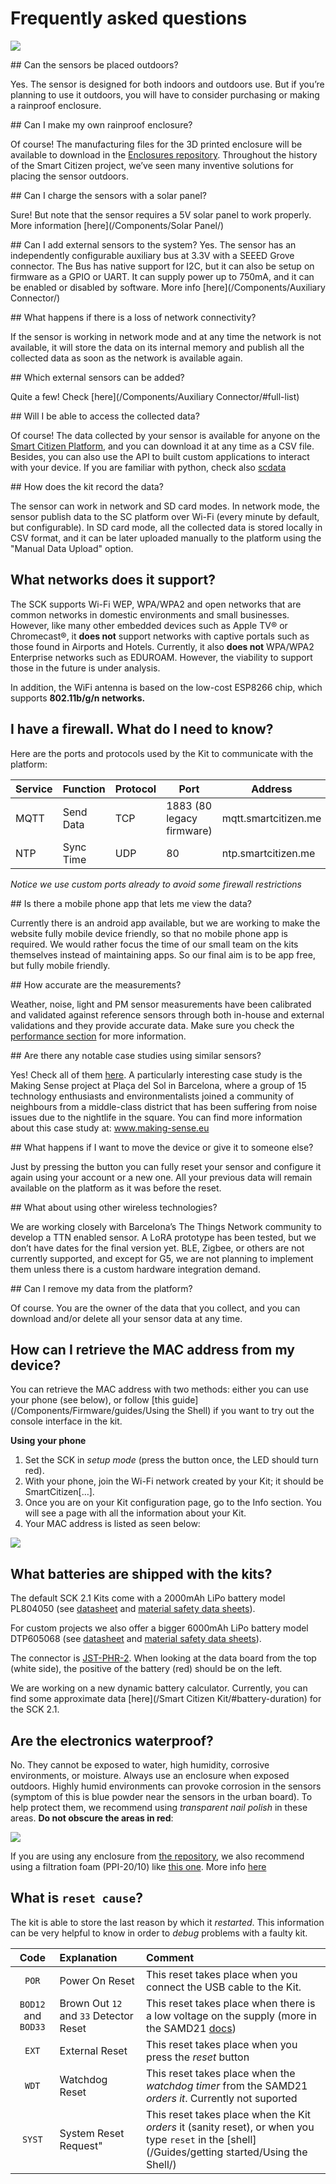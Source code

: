 Frequently asked questions
==========================

![](/assets/images/feS0bZ8.jpg)

## Can the sensors be placed outdoors?

Yes. The sensor is designed for both indoors and outdoors use. But if you’re planning to use it outdoors, you will have to consider purchasing or making a rainproof enclosure.

## Can I make my own rainproof enclosure?

Of course! The manufacturing files for the 3D printed enclosure will be available to download in the [Enclosures repository](https://github.com/fablabbcn/smartcitizen-enclosures). Throughout the history of the Smart Citizen project, we’ve seen many inventive solutions for placing the sensor outdoors.

## Can I charge the sensors with a solar panel?

Sure! But note that the sensor requires a 5V solar panel to work properly. More information [here](/Components/Solar Panel/)

## Can I add external sensors to the system?
Yes. The sensor has an independently configurable auxiliary bus at 3.3V with a SEEED Grove connector. The Bus has native support for I2C, but it can also be setup on firmware as a GPIO or UART. It can supply power up to 750mA, and it can be enabled or disabled by software. More info [here](/Components/Auxiliary Connector/)

## What happens if there is a loss of network connectivity?

If the sensor is working in network mode and at any time the network is not available, it will store the data on its internal memory and publish all the collected data as soon as the network is available again.

## Which external sensors can be added?

Quite a few! Check [here](/Components/Auxiliary Connector/#full-list)

## Will I be able to access the collected data?

Of course! The data collected by your sensor is available for anyone on the [Smart Citizen Platform](https://smartcitizen.me/kits/), and you can download it at any time as a CSV file. Besides, you can also use the API to built custom applications to interact with your device. If you are familiar with python, check also [scdata](https://pypi.org/project/scdata/)

## How does the kit record the data?

The sensor can work in network and SD card modes. In network mode, the sensor publish data to the SC platform over Wi-Fi (every minute by default, but configurable). In SD card mode, all the collected data is stored locally in CSV format, and it can be later uploaded manually to the platform using the "Manual Data Upload" option.

## What networks does it support?

The SCK supports Wi-Fi WEP, WPA/WPA2 and open networks that are common networks in domestic environments and small businesses. However, like many other embedded devices such as Apple TV® or Chromecast®, it **does not** support networks with captive portals such as those found in Airports and Hotels. Currently, it also **does not** WPA/WPA2 Enterprise networks such as EDUROAM. However, the viability to support those in the future is under analysis.

In addition, the WiFi antenna is based on the low-cost ESP8266 chip, which supports **802.11b/g/n networks.**

## I have a firewall. What do I need to know?

Here are the ports and protocols used by the Kit to communicate with the platform:

| Service | Function  | Protocol | Port   | Address                                              |
| ------- | --------- | -------- | ------ | ---------------------------------------------------- |
| MQTT    | Send Data | TCP      | 1883 (80 legacy firmware)   | mqtt.smartcitizen.me |
| NTP     | Sync Time | UDP      | 80     | ntp.smartcitizen.me  |

_Notice we use custom ports already to avoid some firewall restrictions_

## Is there a mobile phone app that lets me view the data?

Currently there is an android app available, but we are working to make the website fully mobile device friendly, so that no mobile phone app is required. We would rather focus the time of our small team on the kits themselves instead of maintaining apps. So our final aim is to be app free, but fully mobile friendly.

## How accurate are the measurements?

Weather, noise, light and PM sensor measurements have been calibrated and validated against reference sensors through both in-house and external validations and they provide accurate data. Make sure you check the [performance section](https://docs.smartcitizen.me/Components/sensors/performance/) for more information.

<!-- ## Will the global platform be maintained after the project finishes release?
Yes, it will be maintained just as it has been for the past five years. Also, the platform is fully open source so the community can take over the maintenance if at some point the Smart Citizen core team can no longer run it. -->

## Are there any notable case studies using similar sensors?

Yes! Check all of them [here](https://docs.smartcitizen.me/Use%20cases/). A particularly interesting case study is the Making Sense project at Plaça del Sol in Barcelona, where a group of 15 technology enthusiasts and environmentalists joined a community of neighbours from a middle-class district that has been suffering from noise issues due to the nightlife in the square. You can find more information about this case study at: www.making-sense.eu

## What happens if I want to move the device or give it to someone else?

Just by pressing the button you can fully reset your sensor and configure it again using your account or a new one. All your previous data will remain available on the platform as it was before the reset.

## What about using other wireless technologies?

We are working closely with Barcelona’s The Things Network community to develop a TTN enabled sensor. A LoRA prototype has been tested, but we don’t have dates for the final version yet. BLE, Zigbee, or others are not currently supported, and except for G5, we are not planning to implement them unless there is a custom hardware integration demand.

## Can I remove my data from the platform?

Of course. You are the owner of the data that you collect, and you can download and/or delete all your sensor data at any time.

## How can I retrieve the MAC address from my device?

You can retrieve the MAC address with two methods: either you can use your phone (see below), or follow [this guide](/Components/Firmware/guides/Using the Shell) if you want to try out the console interface in the kit. 

**Using your phone**

1. Set the SCK in _setup mode_ (press the button once, the LED should turn red).
2. With your phone, join the Wi-Fi network created by your Kit; it should be SmartCitizen[…].
3. Once you are on your Kit configuration page, go to the Info section. You will see a page with all the information about your Kit.
4. Your MAC address is listed as seen below:

![](/assets/images/WuZ1mpw.jpg)

## What batteries are shipped with the kits?

The default SCK 2.1 Kits come with a 2000mAh LiPo battery model PL804050 (see [datasheet](/assets/datasheets/batteries/PL804050_2000mAh/PL804050_2000mAh_Datasheet.pdf) and [material safety data sheets](/assets/datasheets/batteries/PL804050_2000mAh/PL804050_2000mAh_Safety_Datasheet.pdf)).

For custom projects we also offer a bigger 6000mAh LiPo battery model DTP605068 (see [datasheet](/assets/datasheets/batteries/DTP605068_6000mAh/DTP605068_6000mAh_Datasheet.pdf) and [material safety data sheets](/assets/datasheets/batteries/DTP605068_6000mAh/DTP605068_6000mAh_Safety_Datasheet.pdf)).

The connector is [JST-PHR-2](https://www.digikey.com/en/products/detail/jst-sales-america-inc/PHR-2/608607). When looking at the data board from the top (white side), the positive of the battery (red) should be on the left.

We are working on a new dynamic battery calculator. Currently, you can find some approximate data [here](/Smart Citizen Kit/#battery-duration) for the SCK 2.1.

## Are the electronics waterproof?

No. They cannot be exposed to water, high humidity, corrosive environments, or moisture. Always use an enclosure when exposed outdoors. Highly humid environments can provoke corrosion in the sensors (symptom of this is blue powder near the sensors in the urban board). To help protect them, we recommend using _transparent nail polish_ in these areas. **Do not obscure the areas in red**:

![](/assets/images/nail_polish_areas.png)

If you are using any enclosure from [the repository](https://github.com/fablabbcn/smartcitizen-enclosures/), we also recommend using a filtration foam (PPI-20/10) like [this one](http://www.infiltro.es/index.php/filtro-de-aire-2/prefiltros/item/foam). More info [here](https://forum.smartcitizen.me/t/rain-tests-for-the-sck/1300)

## What is `reset cause`?

The kit is able to store the last reason by which it _restarted_. This information can be very helpful to know in order to _debug_ problems with a faulty kit. 

| Code | Explanation | Comment |
|:-:   |:-           | :-      |
| `POR`    | Power On Reset                 | This reset takes place when you connect the USB cable to the Kit. |  
| `BOD12` and `BOD33` | Brown Out `12` and `33` Detector Reset    | This reset takes place when there is a low voltage on the supply (more in the SAMD21 [docs](https://microchipdeveloper.com/32arm:samd21-pm-overview)) |
| `EXT`    | External Reset                 | This reset takes place when you press the _reset_ button |
| `WDT`    | Watchdog Reset                 | This reset takes place when the _watchdog timer_ from the SAMD21 _orders it_. Currently not suported |
| `SYST`   | System Reset Request"          | This reset takes place when the Kit _orders_ it (sanity reset), or when you type `reset` in the [shell](/Guides/getting started/Using the Shell/) |
